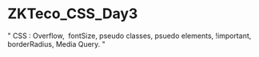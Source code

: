 # ZKTeco_CSS_Day3
" CSS : Overflow,  fontSize, pseudo classes, psuedo elements, !important, borderRadius, Media Query. "
